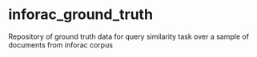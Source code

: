 # inforac_ground_truth
Repository of ground truth data for query similarity task over a sample of documents from inforac corpus
